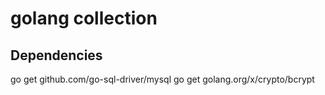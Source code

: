 # golang collection

## Dependencies
go get github.com/go-sql-driver/mysql
go get golang.org/x/crypto/bcrypt

